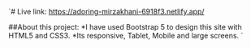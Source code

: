 `#  Live link: https://adoring-mirzakhani-6918f3.netlify.app/

##About this project: 
*I have used Bootstrap 5 to design this site with HTML5 and CSS3.
*Its responsive, Tablet, Mobile and large screens.
` 
